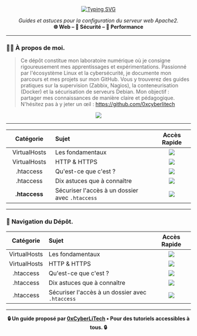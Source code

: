 <div align="center">

<a href="https://github.com/0xCyberLiTech">
  <img src="https://readme-typing-svg.herokuapp.com?font=Fira+Code&size=32&pause=1000&color=33FF33&center=true&vCenter=true&width=700&lines=SERVEUR+WEB+APACHE2;VirtualHosts+•+.htaccess+•+Sécurité;Guides+et+Bonnes+Pratiques" alt="Typing SVG" />
</a>

<p align="center">
  <em>Guides et astuces pour la configuration du serveur web Apache2.</em><br>
  <b>🌐 Web – 🔐 Sécurité – 🚀 Performance</b>
</p>

</div>

---

### 👨‍💻 **À propos de moi.**

> Ce dépôt constitue mon laboratoire numérique où je consigne rigoureusement mes apprentissages et expérimentations.
> Passionné par l'écosystème Linux et la cybersécurité, je documente mon parcours et mes projets sur mon GitHub.
> Vous y trouverez des guides pratiques sur la supervision (Zabbix, Nagios), la conteneurisation (Docker) et la sécurisation de serveurs Debian.
> Mon objectif : partager mes connaissances de manière claire et pédagogique.
> N'hésitez pas à y jeter un œil : https://github.com/0xcyberlitech

<p align="center">
  <a href="https://skillicons.dev">
    <img src="https://skillicons.dev/icons?i=linux,debian,bash,docker,nginx,grafana,prometheus,git,vim" />
  </a>
</p>

---

<div align="center">
  <table style="width:100%;">
    <thead>
      <tr>
        <th style="width: 25%; text-align: center;">Catégorie</th>
        <th style="text-align: left;">Sujet</th>
        <th style="text-align: center;">Accès Rapide</th>
      </tr>
    </thead>
    <tbody>
      <tr>
        <td style="text-align: center;">VirtualHosts</td>
        <td style="text-align: left;">Les fondamentaux</td>
        <td style="text-align: center;"><a href="Virtualhosts-fondamentaux.md"><img src="https://img.shields.io/badge/EXPLORER-brightgreen?style=for-the-badge&logo=github&logoColor=white"></a></td>
      </tr>
      <tr>
        <td style="text-align: center;">VirtualHosts</td>
        <td style="text-align: left;">HTTP & HTTPS</td>
        <td style="text-align: center;"><a href="Cree-deux-VirtualHosts-HTTP-HTTPS.md"><img src="https://img.shields.io/badge/EXPLORER-brightgreen?style=for-the-badge&logo=github&logoColor=white"></a></td>
      </tr>
      <tr>
        <td style="text-align: center;">.htaccess</td>
        <td style="text-align: left;">Qu'est-ce que c'est ?</td>
        <td style="text-align: center;"><a href="HTACCESS-C-est-quoi.md"><img src="https://img.shields.io/badge/EXPLORER-brightgreen?style=for-the-badge&logo=github&logoColor=white"></a></td>
      </tr>
      <tr>
        <td style="text-align: center;">.htaccess</td>
        <td style="text-align: left;">Dix astuces que à connaître</td>
        <td style="text-align: center;"><a href="HTACCESS-dix-astuces-que-tout-le-monde-devrait-connaître.md"><img src="https://img.shields.io/badge/EXPLORER-brightgreen?style=for-the-badge&logo=github&logoColor=white"></a></td>
      </tr>
      <tr>
        <td style="text-align: center;"><b>.htaccess</b></td>
        <td style="text-align: left;">Sécuriser l'accès à un dossier avec <code>.htaccess</code></td>
        <td style="text-align: center;"><a href="HTACCESS-sécuriser-un-dossier.md"><img src="https://img.shields.io/badge/EXPLORER-brightgreen?style=for-the-badge&logo=github&logoColor=white"></a></td>
      </tr>
    </tbody>
  </table>
</div>

---

### 🧭 **Navigation du Dépôt.**

<div align="center">

| Catégorie | Sujet | Accès Rapide |
|:---:|:---|:---:|
| VirtualHosts | Les fondamentaux | [<img src="https://img.shields.io/badge/EXPLORER-brightgreen?style=for-the-badge&logo=github&logoColor=white">](Virtualhosts-fondamentaux.md) |
| VirtualHosts | HTTP & HTTPS | [<img src="https://img.shields.io/badge/EXPLORER-brightgreen?style=for-the-badge&logo=github&logoColor=white">](Cree-deux-VirtualHosts-HTTP-HTTPS.md) |
| .htaccess | Qu'est-ce que c'est ? | [<img src="https://img.shields.io/badge/EXPLORER-brightgreen?style=for-the-badge&logo=github&logoColor=white">](HTACCESS-C-est-quoi.md) |
| .htaccess | Dix astuces que à connaître | [<img src="https://img.shields.io/badge/EXPLORER-brightgreen?style=for-the-badge&logo=github&logoColor=white">](HTACCESS-dix-astuces-que-tout-le-monde-devrait-connaître.md) |
| .htaccess | Sécuriser l'accès à un dossier avec `.htaccess` | [<img src="https://img.shields.io/badge/EXPLORER-brightgreen?style=for-the-badge&logo=github&logoColor=white">](HTACCESS-sécuriser-un-dossier.md) |

</div>

---

<p align="center">
  <b>🔒 Un guide proposé par <a href="https://github.com/0xCyberLiTech">0xCyberLiTech</a> • Pour des tutoriels accessibles à tous. 🔒</b>
</p>
